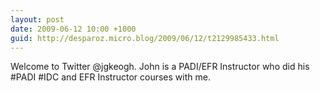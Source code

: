 ```yaml
---
layout: post
date: 2009-06-12 10:00 +1000
guid: http://desparoz.micro.blog/2009/06/12/t2129985433.html
---
```

Welcome to Twitter @jgkeogh. John is a PADI/EFR Instructor who did his #PADI #IDC and EFR Instructor courses with me.
